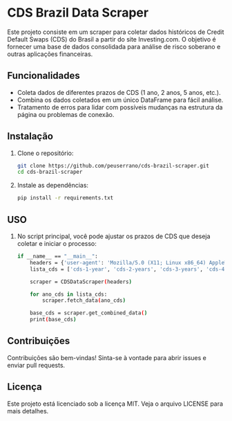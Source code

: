 # CDS Brazil Data Scraper

Este projeto consiste em um scraper para coletar dados históricos de Credit Default Swaps (CDS) do Brasil a partir do site Investing.com. O objetivo é fornecer uma base de dados consolidada para análise de risco soberano e outras aplicações financeiras.

## Funcionalidades

- Coleta dados de diferentes prazos de CDS (1 ano, 2 anos, 5 anos, etc.).
- Combina os dados coletados em um único DataFrame para fácil análise.
- Tratamento de erros para lidar com possíveis mudanças na estrutura da página ou problemas de conexão.

## Instalação

1. Clone o repositório:

   ```bash
   git clone https://github.com/peuserrano/cds-brazil-scraper.git
   cd cds-brazil-scraper

2. Instale as dependências:

   ```bash
   pip install -r requirements.txt

## USO

1. No script principal, você pode ajustar os prazos de CDS que deseja coletar e iniciar o processo:

   ```bash
   if __name__ == "__main__":
       headers = {'user-agent': 'Mozilla/5.0 (X11; Linux x86_64) AppleWebKit/537.36 (KHTML, like Gecko) Chrome/106.0.0.0 Safari/537.36'}
       lista_cds = ['cds-1-year', 'cds-2-years', 'cds-3-years', 'cds-4-years', 'cds-5-years', 'cds-7-years', 'cds-10-years']
   
       scraper = CDSDataScraper(headers)
   
       for ano_cds in lista_cds:
           scraper.fetch_data(ano_cds)
   
       base_cds = scraper.get_combined_data()
       print(base_cds)

## Contribuições
Contribuições são bem-vindas! Sinta-se à vontade para abrir issues e enviar pull requests.

## Licença
Este projeto está licenciado sob a licença MIT. Veja o arquivo LICENSE para mais detalhes.
